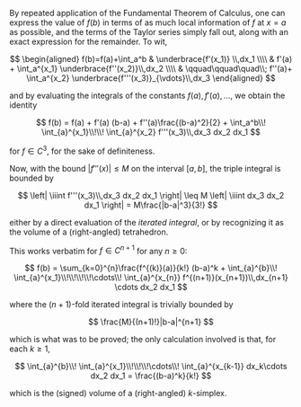 By repeated application of the Fundamental Theorem of Calculus, one can express the value of $f(b)$ in terms of as much local information of $f$ at $x=a$ as possible, and the terms of the Taylor series simply fall out, along with an exact expression
for the remainder. To wit,

$$
\begin{aligned}
f(b)=f(a)+\int_a^b & \underbrace{f'(x_1)} \\,dx_1 \\\\
 &  f'(a) + \int_a^{x_1} \underbrace{f''(x_2)}\\,dx_2 \\\\
 & \qquad\qquad\quad\\; f''(a)+ \int_a^{x_2} \underbrace{f'''(x_3)}_{\vdots}\\,dx_3
\end{aligned}
$$

and by evaluating the integrals of the constants $f(a), f'(a), \ldots$, we obtain the identity

$$
f(b) = f(a) + f'(a) (b-a) + f''(a)\frac{(b-a)^2}{2} +  \int_a^b\\! \int_{a}^{x_1}\\!\\! \int_{a}^{x_2} f'''(x_3)\\,dx_3 dx_2 dx_1
$$

for $f \in C^3$, for the sake of definiteness.

Now, with the bound $|f'''(x)|\leq M$ on the interval $[a, b]$, the triple integral is bounded by

$$
\left| \iiint f'''(x_3)\\,dx_3 dx_2 dx_1 \right| \leq M \left| \iiint dx_3 dx_2 dx_1 \right| = M\frac{|b-a|^3}{3!}
$$

either by a direct evaluation of the *iterated integral*, or by recognizing it as the volume of a (right-angled) tetrahedron.

This works verbatim for $f \in C^{n+1}$ for any $n \geq 0$:

$$
f(b) = \sum_{k=0}^{n}\frac{f^{(k)}(a)}{k!} (b-a)^k +  \int_{a}^{b}\\! \int_{a}^{x_1}\\!\\!\\!\\!\cdots\\! \int_{a}^{x_{n}} f^{(n+1)}(x_{n+1})\\,dx_{n+1} \cdots dx_2 dx_1
$$

where the $(n+1)$-fold iterated integral is trivially bounded by

$$
\frac{M}{(n+1)!}|b-a|^{n+1}
$$

which is what was to be proved; the only calculation involved is that, for each $k \geq 1$,

$$
\int_{a}^{b}\\! \int_{a}^{x_1}\\!\\!\\!\cdots\\! \int_{a}^{x_{k-1}} dx_k\cdots dx_2 dx_1 = \frac{(b-a)^k}{k!}
$$

which is the (signed) volume of a (right-angled) $k$-simplex.
